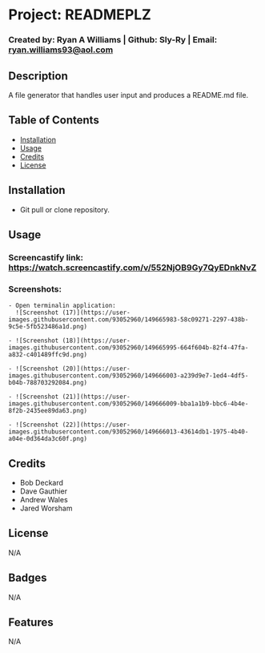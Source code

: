 # Project: READMEPLZ
  ### Created by: Ryan A Williams   |   Github: Sly-Ry   |   Email: ryan.williams93@aol.com
 
  ## Description 
  
  A file generator that handles user input and produces a README.md file.
  
  
  ## Table of Contents
 
  * [Installation](#installation)
  * [Usage](#usage)
  * [Credits](#credits)
  * [License](#license)


  ## Installation
  
  - Git pull or clone repository.
  
  
  ## Usage 
  
  ### Screencastify link: https://watch.screencastify.com/v/552NjOB9Gy7QyEDnkNvZ
  
  ### Screenshots:
  
    - Open terminalin application:
      ![Screenshot (17)](https://user-images.githubusercontent.com/93052960/149665983-58c09271-2297-438b-9c5e-5fb523486a1d.png)
    
    - ![Screenshot (18)](https://user-images.githubusercontent.com/93052960/149665995-664f604b-82f4-47fa-a832-c401489ffc9d.png)
    
    - ![Screenshot (20)](https://user-images.githubusercontent.com/93052960/149666003-a239d9e7-1ed4-4df5-b04b-788703292084.png)
    
    - ![Screenshot (21)](https://user-images.githubusercontent.com/93052960/149666009-bba1a1b9-bbc6-4b4e-8f2b-2435ee89da63.png)
    
    - ![Screenshot (22)](https://user-images.githubusercontent.com/93052960/149666013-43614db1-1975-4b40-a04e-0d364da3c60f.png)



  ## Credits
  
  - Bob Deckard
  - Dave Gauthier
  - Andrew Wales
  - Jared Worsham
  
  ## License
  
  N/A

  ## Badges

  N/A

  ## Features
  
  N/A
    
